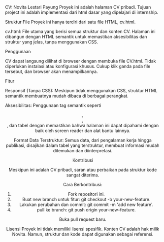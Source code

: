 CV: Novita Lestari Payung
Proyek ini adalah halaman CV pribadi. 
Tujuan project ini adalah implementasi dari html dasar yang dipelajari di internship.

Struktur File
Proyek ini hanya terdiri dari satu file HTML, cv.html.

cv.html: File utama yang berisi semua struktur dan konten CV. 
Halaman ini dibangun dengan HTML semantik untuk memastikan aksesibilitas dan struktur yang jelas, 
tanpa menggunakan CSS.

Penggunaan

CV dapat langsung dilihat di browser dengan membuka file CV.html. 
Tidak diperlukan instalasi atau konfigurasi khusus. 
Cukup klik ganda pada file tersebut, dan browser akan menampilkannya.

Fitur

Responsif (Tanpa CSS): Meskipun tidak menggunakan CSS, 
struktur HTML semantik membuatnya mudah dibaca di berbagai perangkat.

Aksesibilitas: Penggunaan tag semantik seperti <header>, <main>, <section>, 
dan tabel dengan <th> memastikan bahwa halaman ini dapat dipahami dengan 
baik oleh screen reader dan alat bantu lainnya.

Format Data Terstruktur: Semua data, dari pengalaman kerja hingga publikasi, 
disajikan dalam tabel yang terstruktur, membuat informasi mudah ditemukan dan diinterpretasi.

Kontribusi

Meskipun ini adalah CV pribadi, saran atau perbaikan pada struktur kode sangat diterima. 

Cara Berkontribusi:
1. Fork repositori ini.
2. Buat new branch untuk fitur: git checkout -b your-new-feature.
3. Lakukan perubahan dan commit: git commit -m 'add new feature'.
4. pull ke branch: git push origin your-new-feature.

Buka pull request baru.

Lisensi
Proyek ini tidak memiliki lisensi spesifik. 
Konten CV adalah hak milik Novita. 
Namun, struktur dan kode dapat digunakan sebagai referensi.
